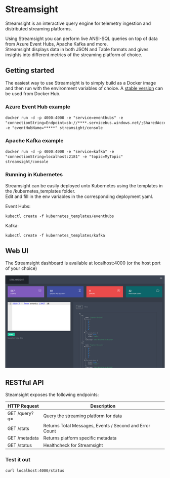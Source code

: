 # Streamsight
Streamsight is an interactive query engine for telemetry ingestion and distributed streaming platforms. <br />

Using Streamsight you can perform live ANSI-SQL queries on top of data from Azure Event Hubs, Apache Kafka and more. <br />
Streamsight displays data in both JSON and Table formats and gives insights into different metrics of the streaming platform of choice.

## Getting started
The easiest way to use Streamsight is to simply build as a Docker image and then run with the environment variables of choice.
A [stable version] can be used from Docker Hub.

### Azure Event Hub example
```
docker run -d -p 4000:4000 -e "service=eventhubs" -e "connectionString=Endpoint=sb://****.servicebus.windows.net/;SharedAccessKeyName=RootManageSharedAccessKey;SharedAccessKey=***************" -e "eventHubName=*****" streamsight/console
```

### Apache Kafka example
```
docker run -d -p 4000:4000 -e "service=kafka" -e "connectionString=localhost:2181" -e "topic=MyTopic" streamsight/console
```

### Running in Kubernetes
Streamsight can be easily deployed unto Kubernetes using the templates in the /kubernetes_templates folder. <br />
Edit and fill in the env variables in the corresponding deployment yaml.

Event Hubs:

```
kubectl create -f kubernetes_templates/eventhubs
```

Kafka:

```
kubectl create -f kubernetes_templates/kafka
```

## Web UI

The Streamsight dashboard is available at localhost:4000 (or the host port of your choice)

![Alt text](/images/streamsight.png)

## RESTful API

Steamsight exposes the following endpoints:

|HTTP Request                           | Description                                                   |
|---------------------------------------|---------------------------------------------------------------|
|GET /query?q=                          | Query the streaming platform for data                         |
|GET /stats                             | Returns Total Messages, Events / Second and Error Count       |
|GET /metadata                          | Returns platform specific metadata                            |
|GET /status                            | Healthcheck for Streamsight                                   |

### Test it out

```
curl localhost:4000/status
```

[stable version]: https://hub.docker.com/r/streamsight/console/
